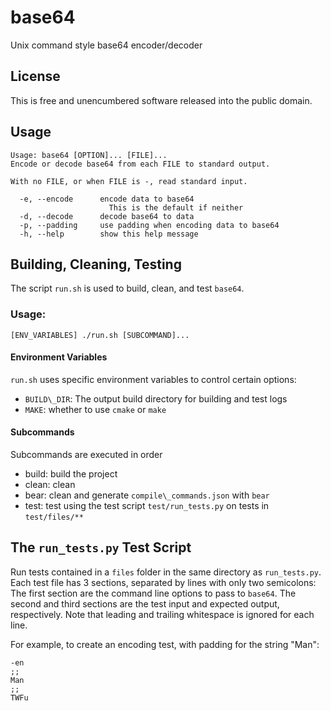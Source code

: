 # base64
Unix command style base64 encoder/decoder

## License
This is free and unencumbered software released into the public domain.

## Usage
```
Usage: base64 [OPTION]... [FILE]...
Encode or decode base64 from each FILE to standard output.

With no FILE, or when FILE is -, read standard input.

  -e, --encode		encode data to base64
              		  This is the default if neither 
  -d, --decode		decode base64 to data
  -p, --padding		use padding when encoding data to base64
  -h, --help        show this help message
```

## Building, Cleaning, Testing
The script `run.sh` is used to build, clean, and test `base64`.

### Usage:

```
[ENV_VARIABLES] ./run.sh [SUBCOMMAND]...
```

#### Environment Variables
`run.sh` uses specific environment variables to control certain options:

- `BUILD\_DIR`: The output build directory for building and test logs
- `MAKE`: whether to use `cmake` or `make`

#### Subcommands

Subcommands are executed in order

- build: build the project
- clean: clean
- bear: clean and generate `compile\_commands.json` with `bear`
- test: test using the test script `test/run_tests.py` on tests in `test/files/**`

## The `run_tests.py` Test Script
Run tests contained in a `files` folder in the same directory as `run_tests.py`.
Each test file has 3 sections, separated by lines with only two semicolons:
The first section are the command line options to pass to `base64`.
The second and third sections are the test input and expected output, respectively.
Note that leading and trailing whitespace is ignored for each line.

For example, to create an encoding test, with padding for the string "Man":


```
-en
;;
Man
;;
TWFu
```
